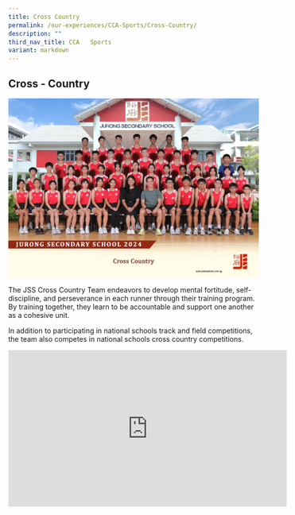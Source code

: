 ```yaml
---
title: Cross Country
permalink: /our-experiences/CCA-Sports/Cross-Country/
description: ""
third_nav_title: CCA   Sports
variant: markdown
---
```

## Cross - Country 
![CC 2024](/images/cross_country_2.jpg)


The JSS Cross Country Team endeavors to develop mental fortitude, self-discipline, and perseverance in each runner through their training program. By training together, they learn to be accountable and support one another as a cohesive unit. 

In addition to participating in national schools track and field competitions, the team also competes in national schools cross country competitions.
<br>

<iframe width="560" height="315" src="https://www.youtube.com/embed/p138ZnaMQps" title="YouTube video player" frameborder="0" allow="accelerometer; autoplay; clipboard-write; encrypted-media; gyroscope; picture-in-picture; web-share" allowfullscreen=""></iframe>